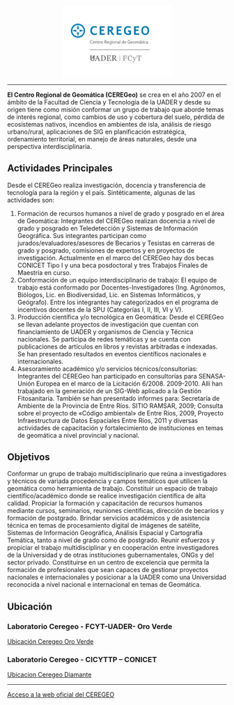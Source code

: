 <center>
 <img src = https://raw.githubusercontent.com/Ceregeo/Ceregeo/main/docs/images/logoceregeo.jpeg alt = "CeReGEO" width="50%" height="50%" ></img>
</center> 

---

 **El Centro Regional de Geomática (CEREGeo)** se crea en el año 2007 en el ámbito de la Facultad de Ciencia y Tecnología de la UADER y desde su origen tiene como misión conformar un grupo de trabajo que aborde temas de interés regional, como cambios de uso y cobertura del suelo, pérdida de ecosistemas nativos, incendios en ambientes de isla, análisis de riesgo urbano/rural, aplicaciones de SIG en planificación estratégica, ordenamiento territorial, en manejo de áreas naturales, desde una perspectiva interdisciplinaria.

## Actividades Principales 
 Desde el CEREGeo realiza investigación, docencia y transferencia de tecnología para la región y el país. Sintéticamente, algunas de las actividades son:

 1. Formación de recursos humanos a nivel de grado y posgrado en el área de Geomática: Integrantes del CEREGeo realizan docencia a nivel de grado y posgrado en Teledetección y Sistemas de Información Geográfica. Sus integrantes participan como jurados/evaluadores/asesores de Becarios y Tesistas en carreras de grado y posgrado, comisiones de expertos y en proyectos de investigación. Actualmente en el marco del CEREGeo hay dos becas CONICET Tipo I y una beca posdoctoral y tres Trabajos Finales de Maestría en curso.
 2. Conformación de un equipo interdisciplinario de trabajo: El equipo de trabajo está conformado por Docentes-Investigadores (Ing. Agrónomos, Biólogos, Lic. en Biodiversidad, Lic. en Sistemas Informáticos, y Geógrafo). Entre los integrantes hay categorizados en el programa de incentivos docentes de la SPU (Categorías I, II, III, VI y V).
 3. Producción científica y/o tecnológica en Geomática: Desde el CEREGeo se llevan adelante proyectos de investigación que cuentan con financiamiento de UADER y organismos de Ciencia y Técnica nacionales. Se participa de redes temáticas y se cuenta con publicaciones de artículos en libros y revistas arbitradas e indexadas. Se han presentado resultados en eventos científicos nacionales e internacionales.
 4.  Asesoramiento académico y/o servicios técnicos/consultorías: Integrantes del CEREGeo han participado en consultorías para SENASA-Unión Europea en el marco de la Licitación 6/2008. 2009-2010. Allí han trabajado en la generación de un SIG-Web aplicado a la Gestión Fitosanitaria. También se han presentado informes para: Secretaría de Ambiente de la Provincia de Entre Ríos. SITIO RAMSAR, 2009; Consulta sobre el proyecto de «Código ambiental» de Entre Ríos, 2009, Proyecto Infraestructura de Datos Espaciales Entre Ríos, 2011 y diversas actividades de capacitación y fortalecimiento de instituciones en temas de geomática a nivel provincial y nacional.

## Objetivos
 Conformar un grupo de trabajo multidisciplinario que reúna a investigadores y técnicos de variada procedencia y campos temáticos que utilicen la geomática como herramienta de trabajo. Constituir un espacio de trabajo científico/académico donde se realice investigación científica de alta calidad. Propiciar la formación y capacitación de recursos humanos mediante cursos, seminarios, reuniones científicas, dirección de becarios y formación de postgrado. Brindar servicios académicos y de asistencia técnica en temas de procesamiento digital de imágenes de satélite, Sistemas de Información Geográfica, Análisis Espacial y Cartografía Temática, tanto a nivel de grado como de postgrado. Reunir esfuerzos y propiciar el trabajo multidisciplinar y en cooperación entre investigadores de la Universidad y de otras instituciones gubernamentales, ONGs y del sector privado. Constituirse en un centro de excelencia que permita la formación de profesionales que sean capaces de gestionar proyectos nacionales e internacionales y posicionar a la UADER como una Universidad reconocida a nivel nacional e internacional en temas de Geomática.

 ## Ubicación 

 ### Laboratorio Ceregeo - FCYT-UADER- Oro Verde
[Ubicación Ceregeo Oro Verde](https://goo.gl/maps/VeEhFikLpzExHT7d9 "Ceregeo - Oro Verde")

### Laboratorio Ceregeo -  CICYTTP – CONICET
[Ubicacion Ceregeo Diamante](https://goo.gl/maps/iFUVoBE7ogSL9o1Y7 "Ceregeo - Diamante")

---
[Acceso a la web oficial del CEREGEO](https://ceregeo.github.io/Ceregeo/ "Ceregeo - FCyT-UADER")